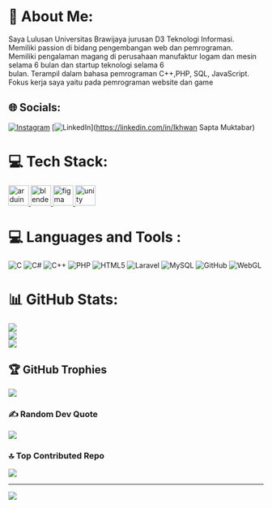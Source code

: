 # 💫 About Me:
Saya Lulusan Universitas Brawijaya jurusan D3 Teknologi Informasi. <br>Memiliki passion di bidang pengembangan web dan pemrograman. <br>Memiliki pengalaman magang di perusahaan manufaktur logam dan mesin selama 6 bulan dan startup teknologi selama 6<br>bulan. Terampil dalam bahasa pemrograman C++,PHP, SQL, JavaScript. <br>Fokus kerja saya yaitu pada pemrograman website dan game


## 🌐 Socials:
[![Instagram](https://img.shields.io/badge/Instagram-%23E4405F.svg?logo=Instagram&logoColor=white)](https://instagram.com/cocosapta) [![LinkedIn](https://img.shields.io/badge/LinkedIn-%230077B5.svg?logo=linkedin&logoColor=white)](https://linkedin.com/in/Ikhwan Sapta Muktabar) 

# 💻 Tech Stack:
<p align="left"> <a href="https://www.arduino.cc/" target="_blank" rel="noreferrer"> <img src="https://cdn.worldvectorlogo.com/logos/arduino-1.svg" alt="arduino" width="40" height="40"/> </a> <a href="https://www.blender.org/" target="_blank" rel="noreferrer"> <img src="https://download.blender.org/branding/community/blender_community_badge_white.svg" alt="blender" width="40" height="40"/> </a> <a href="https://www.cprogramming.com/" target="_blank" rel="noreferrer"> <img src="https://www.vectorlogo.zone/logos/figma/figma-icon.svg" alt="figma" width="40" height="40"/> </a> <a href="https://www.w3.org/html/" target="_blank" rel="noreferrer"> <img src="https://www.vectorlogo.zone/logos/unity3d/unity3d-icon.svg" alt="unity" width="40" height="40"/> </a> </p>


# 💻 Languages and Tools :
![C](https://img.shields.io/badge/c-%2300599C.svg?style=for-the-badge&logo=c&logoColor=white) ![C#](https://img.shields.io/badge/c%23-%23239120.svg?style=for-the-badge&logo=csharp&logoColor=white) ![C++](https://img.shields.io/badge/c++-%2300599C.svg?style=for-the-badge&logo=c%2B%2B&logoColor=white) ![PHP](https://img.shields.io/badge/php-%23777BB4.svg?style=for-the-badge&logo=php&logoColor=white) ![HTML5](https://img.shields.io/badge/html5-%23E34F26.svg?style=for-the-badge&logo=html5&logoColor=white) ![Laravel](https://img.shields.io/badge/laravel-%23FF2D20.svg?style=for-the-badge&logo=laravel&logoColor=white) ![MySQL](https://img.shields.io/badge/blender-%23F5792A.svg?style=for-the-badge&logo=blender&logoColor=white) ![GitHub](https://img.shields.io/badge/-Arduino-00979D?style=for-the-badge&logo=Arduino&logoColor=white) ![WebGL](https://img.shields.io/badge/WebGL-990000?logo=webgl&logoColor=white&style=for-the-badge)
# 📊 GitHub Stats:
![](https://github-readme-stats.vercel.app/api?username=cocosapta&theme=dark&hide_border=false&include_all_commits=false&count_private=false)<br/>
![](https://github-readme-streak-stats.herokuapp.com/?user=cocosapta&theme=dark&hide_border=false)<br/>
![](https://github-readme-stats.vercel.app/api/top-langs/?username=cocosapta&theme=dark&hide_border=false&include_all_commits=false&count_private=false&layout=compact)

## 🏆 GitHub Trophies
![](https://github-profile-trophy.vercel.app/?username=cocosapta&theme=radical&no-frame=false&no-bg=false&margin-w=4)

### ✍️ Random Dev Quote
![](https://quotes-github-readme.vercel.app/api?type=horizontal&theme=radical)

### 🔝 Top Contributed Repo
![](https://github-contributor-stats.vercel.app/api?username=cocosapta&limit=5&theme=dark&combine_all_yearly_contributions=true)

---
[![](https://visitcount.itsvg.in/api?id=cocosapta&icon=0&color=0)](https://visitcount.itsvg.in)

<!-- Proudly created with GPRM ( https://gprm.itsvg.in ) -->
